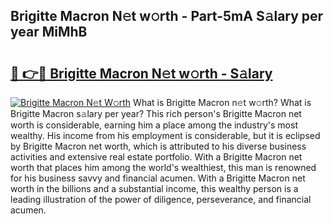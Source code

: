 ## Brigitte Macron N𝚎t w𝚘rth - Part-5mA S𝚊lary per year MiMhB

# <h2><a href="http://gc1falj.nevu.top/?p=Brigitte+Macron">🔗 👉🔴 Brigitte Macron N𝚎t w𝚘rth - S𝚊lary</a></h2>

[![Brigitte Macron N𝚎t W𝚘rth](https://i.imgur.com/Oavwk0R.jpeg)](http://gc1falj.nevu.top/?p=Brigitte+Macron)
What is Brigitte Macron n𝚎t w𝚘rth? What is Brigitte Macron s𝚊lary per year?
This rich person's Brigitte Macron net worth is considerable, earning him a place among the industry's most wealthy. His income from his employment is considerable, but it is eclipsed by Brigitte Macron net worth, which is attributed to his diverse business activities and extensive real estate portfolio. With a Brigitte Macron net worth that places him among the world's wealthiest, this man is renowned for his business savvy and financial acumen. With a Brigitte Macron net worth in the billions and a substantial income, this wealthy person is a leading illustration of the power of diligence, perseverance, and financial acumen.
